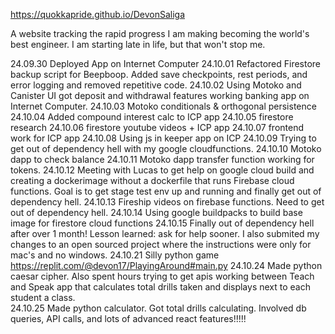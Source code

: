 https://quokkapride.github.io/DevonSaliga

A website tracking the rapid progress I am making becoming the world's best engineer.
I am starting late in life, but that won't stop me. 

24.09.30 Deployed App on Internet Computer
24.10.01 Refactored Firestore backup script for Beepboop. Added save checkpoints, rest periods, and error logging and removed repetitive code. 
24.10.02 Using Motoko and Canister UI got deposit and withdrawal features working banking app on Internet Computer.
24.10.03 Motoko conditionals & orthogonal persistence 
24.10.04 Added compound interest calc to ICP app
24.10.05 firestore research
24.10.06 firestore youtube videos + ICP app
24.10.07 frontend work for ICP app
24.10.08 Using js in keeper app on ICP
24.10.09 Trying to get out of dependency hell with my google cloudfunctions. 
24.10.10 Motoko dapp to check balance 
24.10.11 Motoko dapp transfer function working for tokens.
24.10.12 Meeting with Lucas to get help on google cloud build and creating a dockerimage without a dockerfile that runs Firebase cloud functions. Goal is to get stage test env up and running and finally get out of dependency hell. 
24.10.13 Fireship videos on firebase functions. Need to get out of dependency hell. 
24.10.14 Using google buildpacks to build base image for firestore cloud functions
24.10.15 Finally out of dependency hell after over 1 month! Lesson learned: ask for help sooner. I also submited my changes to an open sourced project where the instructions were only for mac's and no windows. 
24.10.21 Silly python game https://replit.com/@devon17/PlayingAround#main.py
24.10.24 Made python caesar cipher. Also spent hours trying to get apis working between Teach and Speak app that calculates total drills taken and displays next to each student a class.   
24.10.25 Made python calculator. Got total drills calculating. Involved db queries, API calls, and lots of advanced react features!!!!!
